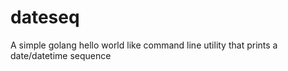# dateseq
A simple golang hello world like command line utility that prints a date/datetime sequence 
